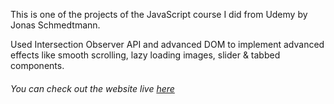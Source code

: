 This is one of the projects of the JavaScript course I did from Udemy by Jonas Schmedtmann.

Used Intersection Observer API and advanced DOM to implement advanced effects like smooth scrolling, lazy loading images, slider &amp; tabbed components.


###### You can check out the website live [here](https://dom-bankist-app.netlify.app/)
